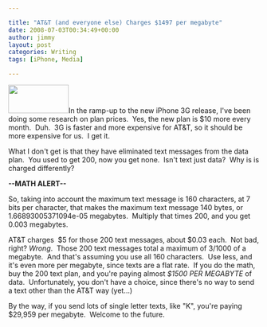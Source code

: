 ```yaml
---

title: "AT&T (and everyone else) Charges $1497 per megabyte"
date: 2008-07-03T00:34:49+00:00
author: jimmy
layout: post
categories: Writing
tags: [iPhone, Media]

---
```


  <a href="http://s3.media.squarespace.com/production/453260/5085149/wordpress/wp-content/uploads/2008/07/att_logo_220x571.gif"><img class="alignleft size-medium wp-image-94" title="att_logo_220x571" src="http://s3.media.squarespace.com/production/453260/5085149/wordpress/wp-content/uploads/2008/07/att_logo_220x571.gif" alt="" width="121" height="57" /></a>In the ramp-up to the new iPhone 3G release, I've been doing some research on plan prices.  Yes, the new plan is $10 more every month.  Duh.  3G is faster and more expensive for AT&T, so it should be more expensive for us.  I get it.</p> 
  
  <p>
    What I don't get is that they have eliminated text messages from the data plan.  You used to get 200, now you get none.  Isn't text just data?  Why is is charged differently?
  </p>
  
  <p>
    <strong>--MATH ALERT--</strong>
  </p>
  
  <p>
    So, taking into account the maximum text message is 160 characters, at 7 bits per character, that makes the maximum text message 140 bytes, or 1.66893005371094e-05 megabytes.  Multiply that times 200, and you get 0.003 megabytes.
  </p>
  
  <p>
    AT&T charges  $5 for those 200 text messages, about $0.03 each.  Not bad, right? <em>Wrong</em>.  Those 200 text messages total a maximum of 3/1000 of a megabyte.  And that's assuming you use all 160 characters.  Use less, and it's even more per megabyte, since texts are a flat rate.  If you do the math, buy the 200 text plan, and you're paying almost <em>$1500 PER MEGABYTE</em> of data.  Unfortunately, you don't have a choice, since there's no way to send a text other than the AT&T way (yet&#8230;)
  </p>
  
  <p>
    By the way, if you send lots of single letter texts, like "K", you're paying $29,959 per megabyte.  Welcome to the future.
  </p>
